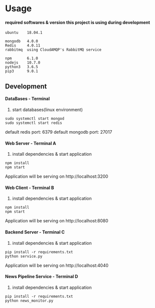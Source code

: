 # Usage

#### required softwares & version this project is using during development

```
ubuntu    18.04.1

mongodb   4.0.0
Redis     4.0.11
rabbitmq  using CloudAMQP's RabbitMQ service

npm       6.1.0
nodejs    10.7.0
python3   3.6.5
pip3      9.0.1
```

## Development

#### DataBases - Terminal

1.  start databases(linux environment)

```
sudo systemctl start mongod
sudo systemctl start redis
```

default redis port: 6379
default mongodb port: 27017

#### Web Server - Terminal A

1.  install dependencies & start application

```
npm install
npm start
```

Application will be serving on http://localhost:3200

#### Web Client - Terminal B

1.  install dependencies & start application

```
npm install
npm start
```

Application will be serving on http://localhost:8080

#### Backend Server - Terminal C

1.  install dependencies & start application

```
pip install -r requirements.txt
python service.py
```

Application will be serving on http://localhost:4040

#### News Pipeline Service - Terminal D

1.  install dependencies & start application

```
pip install -r requirements.txt
python news_monitor.py
```
